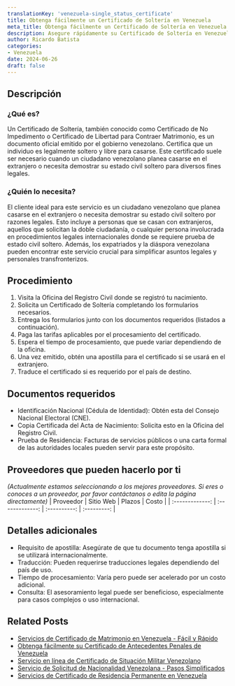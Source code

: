 ```yaml
---
translationKey: 'venezuela-single_status_certificate'
title: Obtenga fácilmente un Certificado de Soltería en Venezuela
meta_title: Obtenga fácilmente un Certificado de Soltería en Venezuela
description: Asegure rápidamente su Certificado de Soltería en Venezuela con nuestra guía integral. Esencial para matrimonios y procesos legales en el extranjero.
author: Ricardo Batista
categories:
- Venezuela
date: 2024-06-26
draft: false
---
```


## Descripción
### ¿Qué es?
Un Certificado de Soltería, también conocido como Certificado de No Impedimento o Certificado de Libertad para Contraer Matrimonio, es un documento oficial emitido por el gobierno venezolano. Certifica que un individuo es legalmente soltero y libre para casarse. Este certificado suele ser necesario cuando un ciudadano venezolano planea casarse en el extranjero o necesita demostrar su estado civil soltero para diversos fines legales.

### ¿Quién lo necesita?
El cliente ideal para este servicio es un ciudadano venezolano que planea casarse en el extranjero o necesita demostrar su estado civil soltero por razones legales. Esto incluye a personas que se casan con extranjeros, aquellos que solicitan la doble ciudadanía, o cualquier persona involucrada en procedimientos legales internacionales donde se requiere prueba de estado civil soltero. Además, los expatriados y la diáspora venezolana pueden encontrar este servicio crucial para simplificar asuntos legales y personales transfronterizos.

## Procedimiento

1. Visita la Oficina del Registro Civil donde se registró tu nacimiento.
2. Solicita un Certificado de Soltería completando los formularios necesarios.
3. Entrega los formularios junto con los documentos requeridos (listados a continuación).
4. Paga las tarifas aplicables por el procesamiento del certificado.
5. Espera el tiempo de procesamiento, que puede variar dependiendo de la oficina.
6. Una vez emitido, obtén una apostilla para el certificado si se usará en el extranjero.
7. Traduce el certificado si es requerido por el país de destino.

## Documentos requeridos

- Identificación Nacional (Cédula de Identidad): Obtén esta del Consejo Nacional Electoral (CNE).
- Copia Certificada del Acta de Nacimiento: Solicita esto en la Oficina del Registro Civil.
- Prueba de Residencia: Facturas de servicios públicos o una carta formal de las autoridades locales pueden servir para este propósito.

## Proveedores que pueden hacerlo por ti
_(Actualmente estamos seleccionando a los mejores proveedores. Si eres o conoces a un proveedor, por favor contáctanos o edita la página directamente)_ 
| Proveedor       |   Sitio Web     |    Plazos    |    Costo    |
| :-------------: | :-------------: | :----------: | :---------: |

## Detalles adicionales

- Requisito de apostilla: Asegúrate de que tu documento tenga apostilla si se utilizará internacionalmente.
- Traducción: Pueden requerirse traducciones legales dependiendo del país de uso.
- Tiempo de procesamiento: Varía pero puede ser acelerado por un costo adicional.
- Consulta: El asesoramiento legal puede ser beneficioso, especialmente para casos complejos o uso internacional.


## Related Posts

- [Servicios de Certificado de Matrimonio en Venezuela - Fácil y Rápido](https://tramitit.com/es/guides/venezuela/certificado_de_matrimonio/)
- [Obtenga fácilmente su Certificado de Antecedentes Penales de Venezuela](https://tramitit.com/es/guides/venezuela/certificado_de_antecedentes_penales/)
- [Servicio en línea de Certificado de Situación Militar Venezolano](https://tramitit.com/es/guides/venezuela/certificado_de_situación_militar/)
- [Servicio de Solicitud de Nacionalidad Venezolana - Pasos Simplificados](https://tramitit.com/es/guides/venezuela/solicitud_de_nacionalidad/)
- [Servicios de Certificado de Residencia Permanente en Venezuela](https://tramitit.com/es/guides/venezuela/certificado_de_residencia_permanente/)